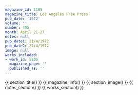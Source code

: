 ```yaml
---
magazine_id: 1105
magazine_title: Los Angeles Free Press
pub_date: '1972'
volume: ''
number: 405
month: April 21-27
notes: null
pub_date1: 21/4/1972
pub_date2: 27/4/1972
image: null
works_included:
- work_id: 5205
  magazine_page: ''
  published_as: ''
---
```


{{ section_title() }}
{{ magazine_info() }}
{{ section_image() }}
{{ notes_section() }}
{{ works_section() }}

